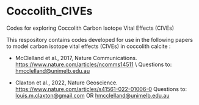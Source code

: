 # Coccolith_CIVEs
Codes for exploring Coccolith Carbon Isotope Vital Effects (CIVEs)

This respository contains codes developed for use in the following papers to model carbon isotope vital effects (CIVEs) in coccolith calcite : 

- McClelland et al., 2017, Nature Communications. https://www.nature.com/articles/ncomms14511
\\ Questions to:  hmcclelland@unimelb.edu.au

- Claxton et al., 2022, Nature Geoscience. https://www.nature.com/articles/s41561-022-01006-0
Questions to: louis.m.claxton@gmail.com OR hmcclelland@unimelb.edu.au

